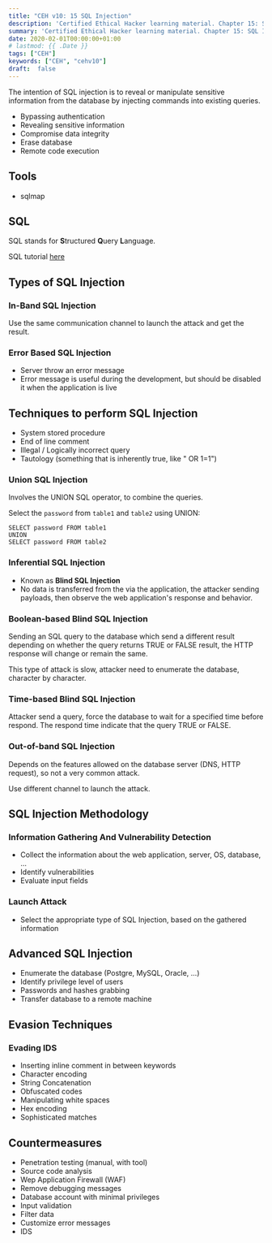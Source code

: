 ```yaml
---
title: "CEH v10: 15 SQL Injection"
description: 'Certified Ethical Hacker learning material. Chapter 15: SQL Injection.'
summary: 'Certified Ethical Hacker learning material. Chapter 15: SQL Injection.'
date: 2020-02-01T00:00:00+01:00
# lastmod: {{ .Date }}
tags: ["CEH"]
keywords: ["CEH", "cehv10"]
draft:  false
---
```



The intention of SQL injection is to reveal or manipulate sensitive information from the database by injecting commands into existing queries.

- Bypassing authentication
- Revealing sensitive information
- Compromise data integrity
- Erase database
- Remote code execution

## Tools

- sqlmap

## SQL

SQL stands for **S**tructured **Q**uery **L**anguage.

SQL tutorial [here](https://www.w3schools.com/sql/sql_delete.asp)

## Types of SQL Injection

### In-Band SQL Injection

Use the same communication channel to launch the attack and get the result.

### Error Based SQL Injection

- Server throw an error message
- Error message is useful during the development, but should be disabled it when the application is live

## Techniques to perform SQL Injection

- System stored procedure
- End of line comment
- Illegal / Logically incorrect query
- Tautology (something that is inherently true, like " OR 1=1")

### Union SQL Injection

Involves the UNION SQL operator, to combine the queries.

Select the `password` from `table1` and `table2` using UNION:

```
SELECT password FROM table1
UNION
SELECT password FROM table2
```

### Inferential SQL Injection

- Known as **Blind SQL Injection**
- No data is transferred from the via the application, the attacker sending payloads, then observe the web application's response and behavior.

### Boolean-based Blind SQL Injection

Sending an SQL query to the database which send a different result depending on whether the query returns TRUE 
or FALSE result, the HTTP response will change or remain the same.

This type of attack is slow, attacker need to enumerate the database, character by character.

### Time-based Blind SQL Injection

Attacker send a query, force the database to wait for a specified time before respond.
The respond time indicate that the query TRUE or FALSE.

### Out-of-band SQL Injection

Depends on the features allowed on the database server (DNS, HTTP request), so not a very common attack. 

Use different channel to launch the attack. 

## SQL Injection Methodology

### Information Gathering And Vulnerability Detection

- Collect the information about the web application, server, OS, database, ...
- Identify vulnerabilities 
- Evaluate input fields

### Launch Attack

- Select the appropriate type of SQL Injection, based on the gathered information

## Advanced SQL Injection

- Enumerate the database (Postgre, MySQL, Oracle, ...)
- Identify privilege level of users
- Passwords and hashes grabbing
- Transfer database to a remote machine

## Evasion Techniques 

### Evading IDS

- Inserting inline comment in between keywords
- Character encoding
- String Concatenation
- Obfuscated codes
- Manipulating white spaces
- Hex encoding
- Sophisticated matches

## Countermeasures

- Penetration testing (manual, with tool)
- Source code analysis
- Wep Application Firewall (WAF)
- Remove debugging messages
- Database account with minimal privileges
- Input validation
- Filter data
- Customize error messages
- IDS
